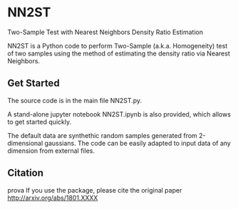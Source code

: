 # NN2ST
Two-Sample Test with Nearest Neighbors Density Ratio Estimation

NN2ST is a Python code to perform Two-Sample (a.k.a. Homogeneity) test of two samples
using the method of estimating the density ratio via Nearest Neighbors.

## Get Started

The source code is in the main file NN2ST.py.

A stand-alone jupyter notebook NN2ST.ipynb is also provided, which allows 
to get started quickly.

The default data are synthethic random samples generated from 2-dimensional gaussians. 
The code can be easily adapted to input data of any dimension from external files.


## Citation
prova
If you use the package, please cite the original paper http://arxiv.org/abs/1801.XXXX
